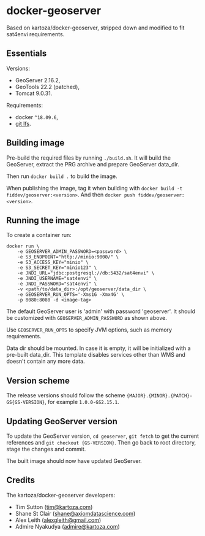 # docker-geoserver

Based on kartoza/docker-geoserver, stripped down and modified to fit sat4envi requirements.

## Essentials

Versions:
- GeoServer 2.16.2,
- GeoTools 22.2 (patched),
- Tomcat 9.0.31.

Requirements:
- docker `^18.09.6`,
- [git lfs](https://git-lfs.github.com/).


## Building image

Pre-build the required files by running `./build.sh`.
It will build the GeoServer, extract the PRG archive and prepare GeoServer data_dir.

Then run `docker build .` to build the image.

When publishing the image, tag it when building with `docker build -t fiddev/geoserver:<version>`.
And then `docker push fiddev/geoserver:<version>`.


## Running the image

To create a container run:
```shell
docker run \
    -e GEOSERVER_ADMIN_PASSWORD=<password> \
    -e S3_ENDPOINT="http://minio:9000/" \
    -e S3_ACCESS_KEY="minio" \
    -e S3_SECRET_KEY="minio123" \
    -e JNDI_URL="jdbc:postgresql://db:5432/sat4envi" \
    -e JNDI_USERNAME="sat4envi" \
    -e JNDI_PASSWORD="sat4envi" \
    -v <path/to/data_dir>:/opt/geoserver/data_dir \
    -e GEOSERVER_RUN_OPTS='-Xms1G -Xmx4G' \
    -p 8080:8080 -d <image-tag>
```

The default GeoServer user is 'admin' with password 'geoserver'.
It should be customized with `GEOSERVER_ADMIN_PASSWORD` as shown above.

Use `GEOSERVER_RUN_OPTS` to specify JVM options, such as memory requirements.

Data dir should be mounted.
In case it is empty, it will be initialized with a pre-built data_dir.
This template disables services other than WMS and doesn't contain any more data.


## Version scheme

The release versions should follow the scheme `{MAJOR}.{MINOR}.{PATCH}-GS{GS-VERSION}`, for example `1.0.0-GS2.15.1`.


## Updating GeoServer version

To update the GeoServer version, `cd geoserver`, `git fetch` to get the current references
and `git checkout {GS-VERSION}`.
Then go back to root directory, stage the changes and commit.

The built image should now have updated GeoServer.


## Credits

The kartoza/docker-geoserver developers:
* Tim Sutton (tim@kartoza.com)
* Shane St Clair (shane@axiomdatascience.com)
* Alex Leith (alexgleith@gmail.com)
* Admire Nyakudya (admire@kartoza.com)
